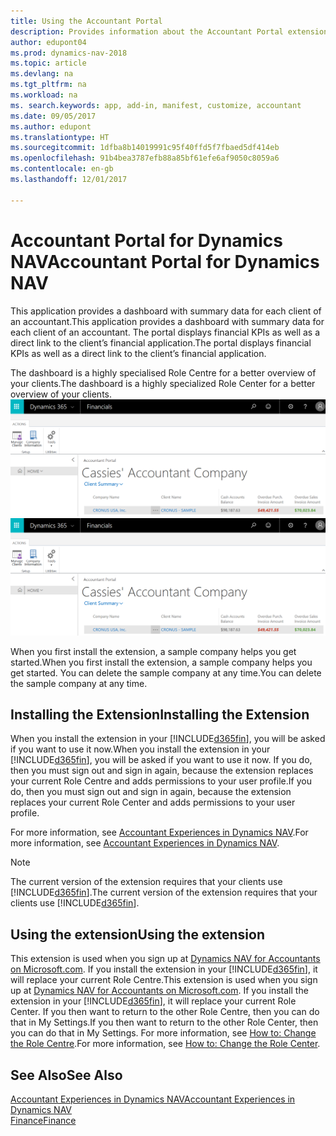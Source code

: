```yaml
---
title: Using the Accountant Portal
description: Provides information about the Accountant Portal extension.
author: edupont04
ms.prod: dynamics-nav-2018
ms.topic: article
ms.devlang: na
ms.tgt_pltfrm: na
ms.workload: na
ms. search.keywords: app, add-in, manifest, customize, accountant
ms.date: 09/05/2017
ms.author: edupont
ms.translationtype: HT
ms.sourcegitcommit: 1dfba8b14019991c95f40ffd5f7fbaed5df414eb
ms.openlocfilehash: 91b4bea3787efb88a85bf61efe6af9050c8059a6
ms.contentlocale: en-gb
ms.lasthandoff: 12/01/2017

---
```

# <a name="accountant-portal-for-dynamics-nav"></a><span data-ttu-id="3a239-103">Accountant Portal for Dynamics NAV</span><span class="sxs-lookup"><span data-stu-id="3a239-103">Accountant Portal for Dynamics NAV</span></span>
<span data-ttu-id="3a239-104">This application provides a dashboard with summary data for each client of an accountant.</span><span class="sxs-lookup"><span data-stu-id="3a239-104">This application provides a dashboard with summary data for each client of an accountant.</span></span> <span data-ttu-id="3a239-105">The portal displays financial KPIs as well as a direct link to the client’s financial application.</span><span class="sxs-lookup"><span data-stu-id="3a239-105">The portal displays financial KPIs as well as a direct link to the client’s financial application.</span></span>  

<span data-ttu-id="3a239-106">The dashboard is a highly specialised Role Centre for a better overview of your clients.</span><span class="sxs-lookup"><span data-stu-id="3a239-106">The dashboard is a highly specialized Role Center for a better overview of your clients.</span></span>  
<span data-ttu-id="3a239-107">[![Accountant Portal](./media/ui-extensions-accportal/accountant-portal.png)](https://go.microsoft.com/fwlink/?linkid=851257)</span><span class="sxs-lookup"><span data-stu-id="3a239-107">[![Accountant Portal](./media/ui-extensions-accportal/accountant-portal.png)](https://go.microsoft.com/fwlink/?linkid=851257)</span></span>

<span data-ttu-id="3a239-108">When you first install the extension, a sample company helps you get started.</span><span class="sxs-lookup"><span data-stu-id="3a239-108">When you first install the extension, a sample company helps you get started.</span></span> <span data-ttu-id="3a239-109">You can delete the sample company at any time.</span><span class="sxs-lookup"><span data-stu-id="3a239-109">You can delete the sample company at any time.</span></span>  

## <a name="installing-the-extension"></a><span data-ttu-id="3a239-110">Installing the Extension</span><span class="sxs-lookup"><span data-stu-id="3a239-110">Installing the Extension</span></span>
<span data-ttu-id="3a239-111">When you install the extension in your [!INCLUDE[d365fin](includes/d365fin_md.md)], you will be asked if you want to use it now.</span><span class="sxs-lookup"><span data-stu-id="3a239-111">When you install the extension in your [!INCLUDE[d365fin](includes/d365fin_md.md)], you will be asked if you want to use it now.</span></span> <span data-ttu-id="3a239-112">If you do, then you must sign out and sign in again, because the extension replaces your current Role Centre and adds permissions to your user profile.</span><span class="sxs-lookup"><span data-stu-id="3a239-112">If you do, then you must sign out and sign in again, because the extension replaces your current Role Center and adds permissions to your user profile.</span></span>  

<span data-ttu-id="3a239-113">For more information, see [Accountant Experiences in Dynamics NAV](finance-accounting.md).</span><span class="sxs-lookup"><span data-stu-id="3a239-113">For more information, see [Accountant Experiences in Dynamics NAV](finance-accounting.md).</span></span>  

> [!NOTE]  
>  <span data-ttu-id="3a239-114">The current version of the extension requires that your clients use [!INCLUDE[d365fin](includes/d365fin_md.md)].</span><span class="sxs-lookup"><span data-stu-id="3a239-114">The current version of the extension requires that your clients use [!INCLUDE[d365fin](includes/d365fin_md.md)].</span></span>  

## <a name="using-the-extension"></a><span data-ttu-id="3a239-115">Using the extension</span><span class="sxs-lookup"><span data-stu-id="3a239-115">Using the extension</span></span>
<span data-ttu-id="3a239-116">This extension is used when you sign up at [Dynamics NAV for Accountants on Microsoft.com](https://www.microsoft.com/en-us/dynamics365/financial-insights-for-accountants). If you install the extension in your [!INCLUDE[d365fin](includes/d365fin_md.md)], it will replace your current Role Centre.</span><span class="sxs-lookup"><span data-stu-id="3a239-116">This extension is used when you sign up at [Dynamics NAV for Accountants on Microsoft.com](https://www.microsoft.com/en-us/dynamics365/financial-insights-for-accountants). If you install the extension in your [!INCLUDE[d365fin](includes/d365fin_md.md)], it will replace your current Role Center.</span></span> <span data-ttu-id="3a239-117">If you then want to return to the other Role Centre, then you can do that in My Settings.</span><span class="sxs-lookup"><span data-stu-id="3a239-117">If you then want to return to the other Role Center, then you can do that in My Settings.</span></span> <span data-ttu-id="3a239-118">For more information, see [How to: Change the Role Centre](change-role.md).</span><span class="sxs-lookup"><span data-stu-id="3a239-118">For more information, see [How to: Change the Role Center](change-role.md).</span></span>  

## <a name="see-also"></a><span data-ttu-id="3a239-119">See Also</span><span class="sxs-lookup"><span data-stu-id="3a239-119">See Also</span></span>
[<span data-ttu-id="3a239-120">Accountant Experiences in Dynamics NAV</span><span class="sxs-lookup"><span data-stu-id="3a239-120">Accountant Experiences in Dynamics NAV</span></span>](finance-accounting.md)  
[<span data-ttu-id="3a239-121">Finance</span><span class="sxs-lookup"><span data-stu-id="3a239-121">Finance</span></span>](finance.md)  

